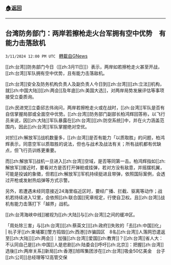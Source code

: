 ###  [:house:返回](README.md)
---


## 台湾防务部门：两岸若擦枪走火台军拥有空中优势　有能力击落敌机
`3/11/2024 12:00 PM UTC ` [轉載自GNews](https://gnews.org/articles/2384313)

[[zh:台湾]]防务部门今日（[[zh:3月11日]]）表示，两岸如若擦枪走火甚至开战，[[zh:台湾]]军队拥有空中优势，且有能力击落敌机。

[[zh:台湾]]安全及防务机构负责人及副负责人今日到[[zh:台湾]][[zh:立法]]机构，就[[zh:中国大陆]][[zh:两会]]及年底[[zh:美国大选]]，对两岸局势发展评估等事项接受立委质询。

[[zh:民进党]]立委邱志伟询问，两岸若擦枪走火或在战时，[[zh:台湾]]军队是否有自信掌握局部或全面空中优势。[[zh:台湾]]防务部门副部长柏鸿辉回答称，以飞行员来说，因[[zh:大陆]]军队暴露在[[zh:台湾]][[zh:防空系统]]中，并在火力涵盖范围内，因此[[zh:台湾]]军队掌握绝对空优。

对於[[zh:解放军]]战机数量多，[[zh:台湾]]是否有能力「以质取胜」的问题，柏鸿辉表示，同意空军以质取胜的说法，但也与战术及战法有关；所有战机都有优缺点，但飞行员训练更重要。

而[[zh:解放军]]战机一旦进入[[zh:台湾]]空域，是否等同第一击。柏鸿辉指如[[zh:解放军]]接近时，要看对方是否打开弹舱或挂弹，若对方没有敌意，并摇摆机翼，可能是投诚的象徵，但若[[zh:解放军]]军机持续挺进且带弹，依照国际案例，会透过开枪或发射热焰弹等方式示警。

另外，若遭遇未经同意接近24海里临近区时，要经广播、拦截、驱离等动作；战机若持续进入12里，会依照[[zh:联合国]]宪章规定，行使自卫权。且[[zh:台湾]]战机有能力击落打下「越界」战机。

[[zh:台湾海峡中线]]被视为[[zh:大陆]]与[[zh:台湾]]之间的缓冲区。

「周处除三害」与[[zh:台湾]][[zh:蔡英文]][[zh:政府]]失败的「去[[zh:中国]]化」 | 杭子牙[[zh:柬埔寨]]警方捣毁[[zh:西港]]诈骗园区　8名[[zh:台湾]]人落网恐遣返至[[zh:大陆]][[zh:两会]]｜加强[[zh:台湾]]爱国[[zh:教育]]？[[zh:台湾]]省人大：不认同自己是[[zh:中国]]人是悲剧[[zh:陆委会]]呼吁[[zh:北京]]：把握[[zh:台湾]]选後[[zh:两岸关系]]新局[[zh:香港]]旭晖集团涉在[[zh:台湾]]吸金50亿美金　台子[[zh:公司]]总经理等12高管交保
